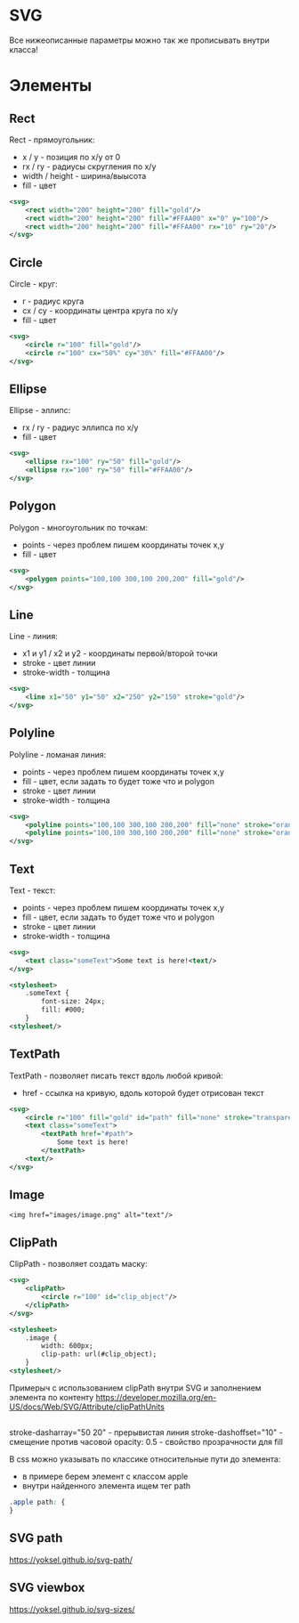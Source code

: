 # SVG

Все нижеописанные параметры можно так же прописывать внутри класса!

# Элементы

## Rect

Rect - прямоугольник:

-   x / y - позиция по x/y от 0
-   rx / ry - радиусы скругления по x/y
-   width / height - ширина/выысота
-   fill - цвет

```svg
<svg>
    <rect width="200" height="200" fill="gold"/>
    <rect width="200" height="200" fill="#FFAA00" x="0" y="100"/>
    <rect width="200" height="200" fill="#FFAA00" rx="10" ry="20"/>
</svg>
```

## Circle

Circle - круг:

-   r - радиус круга
-   cx / cy - координаты центра круга по x/y
-   fill - цвет

```svg
<svg>
    <circle r="100" fill="gold"/>
    <circle r="100" cx="50%" cy="30%" fill="#FFAA00"/>
</svg>
```

## Ellipse

Ellipse - эллипс:

-   rx / ry - радиус эллипса по x/y
-   fill - цвет

```svg
<svg>
    <ellipse rx="100" ry="50" fill="gold"/>
    <ellipse rx="100" ry="50" fill="#FFAA00"/>
</svg>
```

## Polygon

Polygon - многоугольник по точкам:

-   points - через проблем пишем координаты точек x,y
-   fill - цвет

```svg
<svg>
    <polygon points="100,100 300,100 200,200" fill="gold"/>
</svg>
```

## Line

Line - линия:

-   x1 и y1 / x2 и y2 - координаты первой/второй точки
-   stroke - цвет линии
-   stroke-width - толщина

```svg
<svg>
    <line x1="50" y1="50" x2="250" y2="150" stroke="gold"/>
</svg>
```

## Polyline

Polyline - ломаная линия:

-   points - через проблем пишем координаты точек x,y
-   fill - цвет, если задать то будет тоже что и polygon
-   stroke - цвет линии
-   stroke-width - толщина

```svg
<svg>
    <polyline points="100,100 300,100 200,200" fill="none" stroke="orange"/>
    <polyline points="100,100 300,100 200,200" fill="none" stroke="orange" stroke-width="20"/>
</svg>
```

## Text

Text - текст:

-   points - через проблем пишем координаты точек x,y
-   fill - цвет, если задать то будет тоже что и polygon
-   stroke - цвет линии
-   stroke-width - толщина

```svg
<svg>
    <text class="someText">Some text is here!<text/>
</svg>

<stylesheet>
    .someText {
        font-size: 24px;
        fill: #000;
    }
<stylesheet/>
```

## TextPath

TextPath - позволяет писать текст вдоль любой кривой:

-   href - ссылка на кривую, вдоль которой будет отрисован текст

```svg
<svg>
    <circle r="100" fill="gold" id="path" fill="none" stroke="transparent"/>
    <text class="someText">
        <textPath href="#path">
            Some text is here!
        </textPath>
    <text/>
</svg>
```

## Image

```
<img href="images/image.png" alt="text"/>
```

## ClipPath

ClipPath - позволяет создать маску:

```svg
<svg>
    <clipPath>
        <circle r="100" id="clip_object"/>
    </clipPath>
</svg>

<stylesheet>
    .image {
        width: 600px;
        clip-path: url(#clip_object);
    }
<stylesheet/>
```

Примерыч с использованием clipPath внутри SVG и заполнением элемента по контенту
https://developer.mozilla.org/en-US/docs/Web/SVG/Attribute/clipPathUnits

##

stroke-dasharray="50 20" - прерывистая линия
stroke-dashoffset="10" - смещение против часовой
opacity: 0.5 - свойство прозрачности для fill

В css можно указывать по классике относительные пути до элемента:

-   в примере берем элемент с классом apple
-   внутри найденного элемента ищем тег path

```css
.apple path: {
}
```

## SVG path

https://yoksel.github.io/svg-path/

## SVG viewbox

https://yoksel.github.io/svg-sizes/

